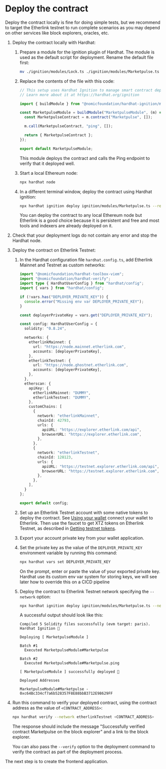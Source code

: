 # Deploy the contract

Deploy the contract locally is fine for doing simple tests, but we recommend to target the Etherlink testnet to run complete scenarios as you may depend on other services like block explorers, oracles, etc.

1. Deploy the contract locally with Hardhat:

   1. Prepare a module for the ignition plugin of Hardhat. The module is used as the default script for deployment. Rename the default file first:

      ```bash
      mv ./ignition/modules/Lock.ts ./ignition/modules/Marketpulse.ts
      ```

   1. Replace the contents of the file with this code:

      ```TypeScript
      // This setup uses Hardhat Ignition to manage smart contract deployments.
      // Learn more about it at https://hardhat.org/ignition

      import { buildModule } from "@nomicfoundation/hardhat-ignition/modules";

      const MarketpulseModule = buildModule("MarketpulseModule", (m) => {
        const MarketpulseContract = m.contract("Marketpulse", []);

        m.call(MarketpulseContract, "ping", []);

        return { MarketpulseContract };
      });

      export default MarketpulseModule;
      ```

      This module deploys the contract and calls the Ping endpoint to verify that it deployed well.

   1. Start a local Ethereum node:

      ```bash
      npx hardhat node
      ```

   1. In a different terminal window, deploy the contract using Hardhat ignition:

      ```bash
      npx hardhat ignition deploy ignition/modules/Marketpulse.ts --reset --network localhost
      ```

      You can deploy the contract to any local Ethereum node but Etherlink is a good choice because it is persistent and free and most tools and indexers are already deployed on it.

1. Check that your deployment logs do not contain any error and stop the Hardhat node.

1. Deploy the contract on Etherlink Testnet:

   1. In the Hardhat configuration file `hardhat.config.ts`, add Etherlink Mainnet and Testnet as custom networks:

      ```TypeScript
      import "@nomicfoundation/hardhat-toolbox-viem";
      import "@nomicfoundation/hardhat-verify";
      import type { HardhatUserConfig } from "hardhat/config";
      import { vars } from "hardhat/config";

      if (!vars.has("DEPLOYER_PRIVATE_KEY")) {
        console.error("Missing env var DEPLOYER_PRIVATE_KEY");
      }

      const deployerPrivateKey = vars.get("DEPLOYER_PRIVATE_KEY");

      const config: HardhatUserConfig = {
        solidity: "0.8.24",

        networks: {
          etherlinkMainnet: {
            url: "https://node.mainnet.etherlink.com",
            accounts: [deployerPrivateKey],
          },
          etherlinkTestnet: {
            url: "https://node.ghostnet.etherlink.com",
            accounts: [deployerPrivateKey],
          },
        },
        etherscan: {
          apiKey: {
            etherlinkMainnet: "DUMMY",
            etherlinkTestnet: "DUMMY",
          },
          customChains: [
            {
              network: "etherlinkMainnet",
              chainId: 42793,
              urls: {
                apiURL: "https://explorer.etherlink.com/api",
                browserURL: "https://explorer.etherlink.com",
              },
            },
            {
              network: "etherlinkTestnet",
              chainId: 128123,
              urls: {
                apiURL: "https://testnet.explorer.etherlink.com/api",
                browserURL: "https://testnet.explorer.etherlink.com",
              },
            },
          ],
        }
      };

      export default config;
      ```

   1. Set up an Etherlink Testnet account with some native tokens to deploy the contract. See [Using your wallet](/get-started/using-your-wallet) connect your wallet to Etherlink. Then use the faucet to get XTZ tokens on Etherlink Testnet, as described in [Getting testnet tokens](/get-started/getting-testnet-tokens).

   1. Export your account private key from your wallet application.

   1. Set the private key as the value of the `DEPLOYER_PRIVATE_KEY` environment variable by running this command:

      ```bash
      npx hardhat vars set DEPLOYER_PRIVATE_KEY
      ```

      On the prompt, enter or paste the value of your exported private key. Hardhat use its custom env var system for storing keys, we will see later how to override this on a CICD pipeline

   1. Deploy the contract to Etherlink Testnet network specifying the `--network` option:

      ```bash
      npx hardhat ignition deploy ignition/modules/Marketpulse.ts --network etherlinkTestnet
      ```

      A successful output should look like this:

      ```logs
      Compiled 5 Solidity files successfully (evm target: paris).
      Hardhat Ignition 🚀

      Deploying [ MarketpulseModule ]

      Batch #1
        Executed MarketpulseModule#Marketpulse

      Batch #2
        Executed MarketpulseModule#Marketpulse.ping

      [ MarketpulseModule ] successfully deployed 🚀

      Deployed Addresses

      MarketpulseModule#Marketpulse - 0xc64Bc334cf7a6b528357F8E88bbB3712E98629FF
      ```

1. Run this command to verify your deployed contract, using the contract address as the value of `<CONTRACT_ADDRESS>`:

   ```bash
   npx hardhat verify --network etherlinkTestnet <CONTRACT_ADDRESS>
   ```

   The response should include the message "Successfully verified contract Marketpulse on the block explorer" and a link to the block explorer.

   You can also pass the `--verify` option to the deployment command to verify the contract as part of the deployment process.

The next step is to create the frontend application.
